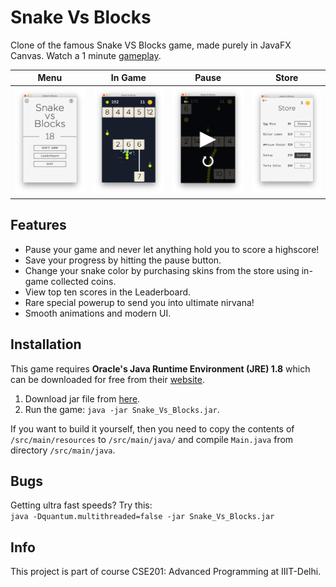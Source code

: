 # Snake Vs Blocks

Clone of the famous Snake VS Blocks game, made purely in JavaFX Canvas. Watch a 1 minute [gameplay](https://www.youtube.com/watch?v=CPC02BDkRFw&feature=youtu.be).

Menu                       | In Game                   | Pause                     | Store
:-------------------------:|:-------------------------:|:-------------------------:|:-------------------------:
![](screenshots/001.png)   | ![](screenshots/002.png)  | ![](screenshots/003.png)  | ![](screenshots/004.png)

## Features
- Pause your game and never let anything hold you to score a highscore!
- Save your progress by hitting the pause button.
- Change your snake color by purchasing skins from the store using in-game collected coins.
- View top ten scores in the Leaderboard.
- Rare special powerup to send you into ultimate nirvana!
- Smooth animations and modern UI.

## Installation
This game requires **Oracle's Java Runtime Environment (JRE) 1.8** which can be downloaded for free from their [website](https://www.oracle.com/technetwork/java/javase/downloads/jre8-downloads-2133155.html).  

1. Download jar file from [here](https://github.com/vermaditya1999/Snake-Vs-Blocks/raw/master/out/artifacts/Snake_Vs_Blocks/Snake_Vs_Blocks.jar).  
2. Run the game: `java -jar Snake_Vs_Blocks.jar`.  

If you want to build it yourself, then you need to copy the contents of `/src/main/resources` to `/src/main/java/` and compile `Main.java` from directory `/src/main/java`.

## Bugs
Getting ultra fast speeds? Try this:  
`java -Dquantum.multithreaded=false -jar Snake_Vs_Blocks.jar`

## Info
This project is part of course CSE201: Advanced Programming at IIIT-Delhi.
